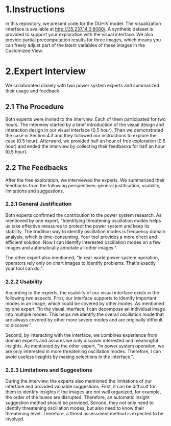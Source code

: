 # 1.Instructions

In this repository, we present code for the DUHiV model. The visualization interface is available at http://35.237.14.0:8080/. A synthetic dataset is provided to support your exploration with the visual interface.  We also provide partial precomputation results for three images, which means you can freely adjust part of the latent variables of these images in the Customized View.

# 2.Expert Interview

We collaborated closely with two power system experts and summarized their usage and feedback.

## 2.1 The Procedure

Both  experts were invited to the interview. Each of them participated for two hours. The interview started by a brief introduction of the visual design and interaction design in our visual interface (0.5 hour). Then we demonstrated the case in Section 4.3 and they followed our instructions to explore the case (0.5 hour). Afterward, we provided half an hour of free exploration (0.5 hour) and ended the interview by collecting their feedbacks for half an hour (0.5 hour).

## 2.2 The Feedbacks

After the free exploration, we interviewed the experts. We summarized their feedbacks from the following perspectives: general justification, usability, limitations and suggestions.

### 2.2.1 General Justification

Both experts confirmed the contribution to the power system research. As mentioned by one expert, "Identifying threatening oscillation modes helps us take effective measures to protect the power system and keep its stability. The tradition way to identify oscillation modes is frequency domain analysis, which is time-consuming. Your tool provides a more direct and efficient solution. Now I can identify interested oscillation modes on a few images and automatically annotate all other images.".

The other expert also mentioned, "In real-world power system operation, operators rely only on chart images to identify problems. That's exactly your tool can do.".

### 2.2.2 Usability

According to the experts, the usability of our visual interface exists in the following two aspects. First, our interface supports to identify important modes in an image, which could be covered by other modes. As mentioned by one expert, "In the visual interface, I can decompose an individual image into multiple modes. This helps me identify the overall oscillation mode that are always covered by other more severe modes and are originally difficult to discover.".

Second, by interacting with the interface, we combines experience from domain experts and assures we only discover interested and meaningful insights. As mentioned by the other expert, "In power system operation, we are only interested in more threatening oscillation modes. Therefore, I can avoid useless insights by making selections in the interface.".

### 2.2.3 Limitations and Suggestions

During the interview, the experts also mentioned the limitations of our interface and provided valuable suggestions. First, it can be difficult for them to identify insights if the images are not well organized, for example, the order of the buses are disrupted. Therefore, an automatic insight  suggestion method should be provided. Second, they not only need to identify threatening oscillation modes, but also need to know their threatening level. Therefore, a threat assessment method is expected to be involved.